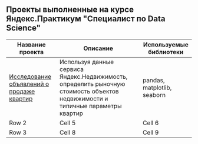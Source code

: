 ## Проекты выполненные на курсе Яндекс.Практикум "Специалист по Data Science"
| Название проекта | Описание | Используемые библиотеки |
|-----------|----------|----------|
| [Исследование объявлений о продаже квартир](https://github.com/SegaObin/Yandex-practicum-projects/blob/main/research%20of%20advertisements%20for%20apartments%20for%20sale/research_of_advertisements_for_apartments_for_sale.ipynb)   | Используя данные сервиса Яндекс.Недвижимость, определить рыночную стоимость объектов недвижимости и типичные параметры квартир |  pandas, matplotlib, seaborn|
| Row 2    | Cell 5   | Cell 6   |
| Row 3    | Cell 8   | Cell 9   |
